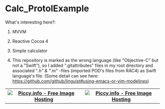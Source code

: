 # Calc_ProtolExample

What's interesting here?:

1. MVVM
2. Reactive Cocoa 4
3. Simple calculator

4. This repository is marked as the wrong language (like "Objective-C" but not a "Swift"), so I added ".gitattributes" files in my root directory and associated "*.h" & "*.m" -files (imported POD's files from RAC4)  as Swift language's file. (Some detail can see here: https://github.com/github/linguist#using-emacs-or-vim-modelines)


<table border="0" width="100%" cellpadding="5" align="center" cellspacing = "2">
   <tr>
    <th>
    <a href="http://piccy.info/view3/10022776/a85c78dba23f70392de8f00ee013add6/" target="_blank"><img src="http://i.piccy.info/i9/2f8442621d96204e6feee144c3233c8c/1467890671/24175/1049505/Calc_ProtolExample_S1_500.jpg" alt="Piccy.info - Free Image Hosting" border="0" /></a><a href="http://i.piccy.info/a3c/2016-07-07-11-24/i9-10022776/281x500-r" target="_blank"><img src="http://i.piccy.info/a3/2016-07-07-11-24/i9-10022776/281x500-r/i.gif" alt="" border="0" /></a>
    </th>
    <th>
    <a href="http://piccy.info/view3/10022778/a8fe905cfaa0edd8fa850fb1f591e107/" target="_blank"><img src="http://i.piccy.info/i9/47fde1e23c461def799c251ad9efd288/1467890705/27563/1049505/Calc_ProtolExample_S2_500.jpg" alt="Piccy.info - Free Image Hosting" border="0" /></a><a href="http://i.piccy.info/a3c/2016-07-07-11-25/i9-10022778/281x500-r" target="_blank"><img src="http://i.piccy.info/a3/2016-07-07-11-25/i9-10022778/281x500-r/i.gif" alt="" border="0" /></a>
    </th>
  <tr>
 </table>
